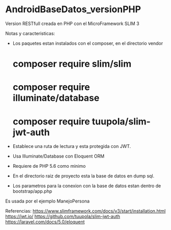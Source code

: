 # AndroidBaseDatos_versionPHP

Version RESTfull creada en PHP con el MicroFramework SLIM 3

Notas y caracteristicas:

- Los paquetes estan instalados con el composer, en el directorio vendor
	# composer require slim/slim
    # composer require illuminate/database
    # composer require tuupola/slim-jwt-auth

- Establece una ruta de lectura y esta protegida con JWT.

- Usa Illuminate/Database con Eloquent ORM

- Requiere de PHP 5.6 como minimo

- En el directorio raiz de proyecto esta la base de datos en dump sql.

- Los parametros para la conexion con la base de datos estan dentro de bootstrap/app.php


Es usada por el ejemplo ManejoPersona

Referencias:
https://www.slimframework.com/docs/v3/start/installation.html
https://jwt.io/
https://github.com/tuupola/slim-jwt-auth
https://laravel.com/docs/5.0/eloquent
